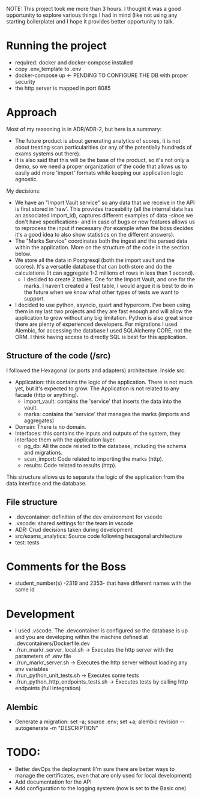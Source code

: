 NOTE: This project took me more than 3 hours. I thought it was a good opportunity to explore various things I had in mind (like not using any starting boilerplate) and I hope it provides better opportunity to talk.

# Running the project
- required: docker and docker-compose installed
- copy .env_template to .env
- docker-compose up         <- PENDING TO CONFIGURE THE DB with proper security
- the http server is mapped in port 8085

# Approach
Most of my reasoning is in ADR/ADR-2, but here is a summary:
- The future product is about generating analytics of scores, it is not about treating scan particularities (or any of the potentially hundreds of exams systems out there).
- It is also said that this will be the base of the product, so it's not only a demo, so we need a proper organization of the code that allows us to easily add more 'import' formats while keeping our application logic agnostic.

My decisions:
- We have an "Import Vault service"  so any data that we receive in the API is first stored in 'raw'. This provides traceability (all the internal data has an associated import_id), captures different examples of data -since we don't have specifications- and in case of bugs or new features allows us to reprocess the input if necessary (for example when the boss decides it's a good idea to also show statistics on the different answers).
- The "Marks Service" coordinates both the ingest and the parsed data within the application. More on the structure of the code in the section below.
- We store all the data in Postgresql (both the import vault and the scores). It's a versatile database that can both store and do the calculations (It can aggregate 1-2 millions of rows in less than 1 second).
    - I decided to create 2 tables. One for the Import Vault, and one for the marks. I haven't created a Test table, I would argue it is best to do in the future when we know what other types of tests we want to support.
- I decided to use python, asyncio, quart and hypercorn. I've been using them in my last two projects and they are fast enough and will allow the application to grow without any big limitation. Python is also great since there are plenty of experienced developers. For migrations I used Alembic, for accessing the database I used SQLAlchemy CORE, not the ORM. I think having access to directly SQL is best for this application.


## Structure of the code (/src)
I followed the Hexagonal (or ports and adapters) architecture.
Inside src:
- Application: this contains the logic of the application. There is not much yet, but it's expected to grow. The Application is not related to any facade (http or anything).
    - import_vault: contains the 'service' that inserts the data into the vault.
    - marks: contains the 'service' that manages the marks (imports and aggregates)
- Domain: There is no domain.
- Interfaces: this contains the inputs and outputs of the system, they interface them with the application layer.
    - pg_db: All the code related to the database, including the schema and migrations.
    - scan_import: Code related to importing the marks (http).
    - results: Code related to results (http).

This structure allows us to separate the logic of the application from the data interface and the database.

## File structure
- .devcontainer: definition of the dev environment for vscode
- .vscode: shared settings for the team in vscode
- ADR: Crud decisions taken during development
- src/exams_analytics: Source code following hexagonal architecture
- test: tests

# Comments for the Boss
- student_number(s) -2319 and 2353- that have different names with the same id


# Development
- I used .vscode. The .devcontainer is configured so the database is up and you are developing within the machine defined at .devcontainers/Dockerfile.dev
- ./run_markr_server_local.sh -> Executes the http server with the parameters of .env file
- ./run_markr_server.sh -> Executes the http server without loading any env variables
- ./run_python_unit_tests.sh -> Executes some tests
- ./run_python_http_endpoints_tests.sh -> Executes tests by calling http endpoints (full integration)

## Alembic 
- Generate a migration: set -a; source .env; set +a; alembic revision --autogenerate -m "DESCRIPTION"

# TODO:
- Better devOps the deployment (I'm sure there are better ways to manage the certificates, even that are only used for local development) 
- Add documentation for the API
- Add configuration to the logging system (now is set to the Basic one)